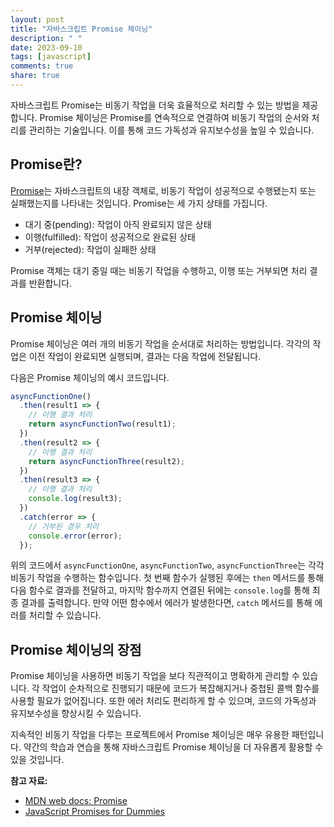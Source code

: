 ```yaml
---
layout: post
title: "자바스크립트 Promise 체이닝"
description: " "
date: 2023-09-10
tags: [javascript]
comments: true
share: true
---
```


자바스크립트 Promise는 비동기 작업을 더욱 효율적으로 처리할 수 있는 방법을 제공합니다. Promise 체이닝은 Promise를 연속적으로 연결하여 비동기 작업의 순서와 처리를 관리하는 기술입니다. 이를 통해 코드 가독성과 유지보수성을 높일 수 있습니다.

## Promise란?

[Promise](https://developer.mozilla.org/en-US/docs/Web/JavaScript/Reference/Global_Objects/Promise)는 자바스크립트의 내장 객체로, 비동기 작업이 성공적으로 수행됐는지 또는 실패했는지를 나타내는 것입니다. Promise는 세 가지 상태를 가집니다.

- 대기 중(pending): 작업이 아직 완료되지 않은 상태
- 이행(fulfilled): 작업이 성공적으로 완료된 상태
- 거부(rejected): 작업이 실패한 상태

Promise 객체는 대기 중일 때는 비동기 작업을 수행하고, 이행 또는 거부되면 처리 결과를 반환합니다.

## Promise 체이닝

Promise 체이닝은 여러 개의 비동기 작업을 순서대로 처리하는 방법입니다. 각각의 작업은 이전 작업이 완료되면 실행되며, 결과는 다음 작업에 전달됩니다.

다음은 Promise 체이닝의 예시 코드입니다.

```javascript
asyncFunctionOne()
  .then(result1 => {
    // 이행 결과 처리
    return asyncFunctionTwo(result1);
  })
  .then(result2 => {
    // 이행 결과 처리
    return asyncFunctionThree(result2);
  })
  .then(result3 => {
    // 이행 결과 처리
    console.log(result3);
  })
  .catch(error => {
    // 거부된 경우 처리
    console.error(error);
  });
```

위의 코드에서 `asyncFunctionOne`, `asyncFunctionTwo`, `asyncFunctionThree`는 각각 비동기 작업을 수행하는 함수입니다. 첫 번째 함수가 실행된 후에는 `then` 메서드를 통해 다음 함수로 결과를 전달하고, 마지막 함수까지 연결된 뒤에는 `console.log`를 통해 최종 결과를 출력합니다. 만약 어떤 함수에서 에러가 발생한다면, `catch` 메서드를 통해 에러를 처리할 수 있습니다.

## Promise 체이닝의 장점

Promise 체이닝을 사용하면 비동기 작업을 보다 직관적이고 명확하게 관리할 수 있습니다. 각 작업이 순차적으로 진행되기 때문에 코드가 복잡해지거나 중첩된 콜백 함수를 사용할 필요가 없어집니다. 또한 에러 처리도 편리하게 할 수 있으며, 코드의 가독성과 유지보수성을 향상시킬 수 있습니다.

지속적인 비동기 작업을 다루는 프로젝트에서 Promise 체이닝은 매우 유용한 패턴입니다. 약간의 학습과 연습을 통해 자바스크립트 Promise 체이닝을 더 자유롭게 활용할 수 있을 것입니다.

**참고 자료:**
- [MDN web docs: Promise](https://developer.mozilla.org/en-US/docs/Web/JavaScript/Reference/Global_Objects/Promise)
- [JavaScript Promises for Dummies](https://scotch.io/tutorials/javascript-promises-for-dummies)